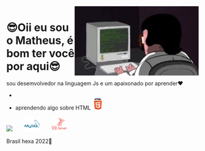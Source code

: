 <img src = "200w.gif" width = "325px" align = "right">

# 😎Oii eu sou o Matheus, é bom ter você por aqui😎
sou desemvolvedor na linguagem Js e um apaixonado por aprender❤️

- 
- aprendendo algo sobre HTML <img src ="https://github.com/devicons/devicon/blob/master/icons/html5/html5-original-wordmark.svg" width = "30">

<div>
  <img src = "https://github.com/Matheus2ouza/devicon/blob/master/icons/javascript/javascript-original.svg" width = "40">&nbsp;&nbsp;&nbsp;&nbsp;&nbsp;&nbsp;&nbsp;
  <img src = "https://github.com/devicons/devicon/blob/1119b9f84c0290e0f0b38982099a2bd027a48bf1/icons/mysql/mysql-plain-wordmark.svg" width = "40">&nbsp;&nbsp;&nbsp;&nbsp;&nbsp;&nbsp;&nbsp;
  <img src = "https://github.com/devicons/devicon/blob/master/icons/microsoftsqlserver/microsoftsqlserver-plain-wordmark.svg" width = "40">&nbsp;&nbsp;&nbsp;&nbsp;&nbsp;&nbsp;&nbsp;
<div>

Brasil hexa 2022💛



